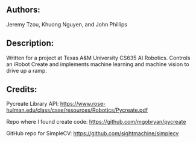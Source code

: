 Authors:
--------
Jeremy Tzou, Khuong Nguyen, and John Phillips

Description:
------------
Written for a project at Texas A&M University CS635 AI Robotics. Controls an iRobot Create and implements machine learning and machine vision to drive up a ramp.

Credits:
--------
Pycreate Library API: https://www.rose-hulman.edu/class/csse/resources/Robotics/Pycreate.pdf

Repo where I found create code: https://github.com/mgobryan/pycreate

GitHub repo for SimpleCV: https://github.com/sightmachine/simplecv
